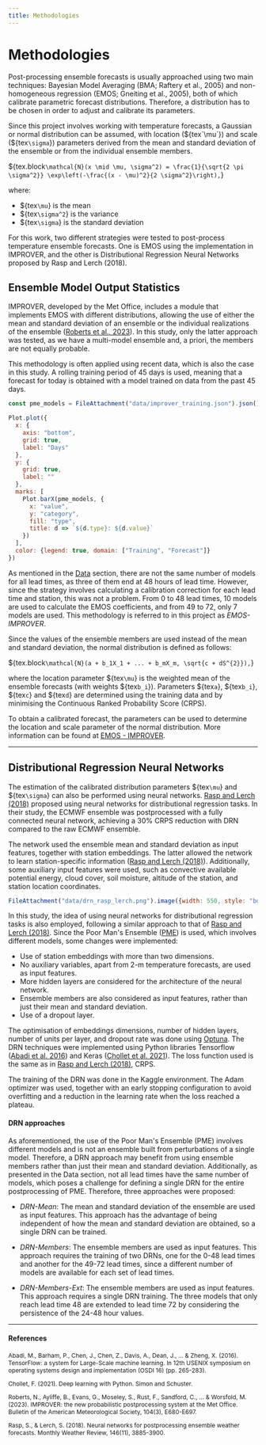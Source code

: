 ```yaml
---
title: Methodologies
---
```


# Methodologies

Post-processing ensemble forecasts is usually approached using two main techniques: Bayesian Model Averaging
(BMA; Raftery et al., 2005) and non-homogeneous regression (EMOS; Gneiting et al., 2005), both of which
calibrate parametric forecast distributions. Therefore, a distribution has to be chosen in order to adjust
and calibrate its parameters.

Since this project involves working with temperature forecasts, a Gaussian or
normal distribution can be assumed, with location (${tex`\mu`}) and scale (${tex`\sigma`}) parameters derived from the mean and standard
deviation of the ensemble or from the individual ensemble members.

${tex.block`
   \mathcal{N}(x \mid \mu, \sigma^2) = \frac{1}{\sqrt{2 \pi \sigma^2}} \exp\left(-\frac{(x - \mu)^2}{2 \sigma^2}\right),
  `}

where:
- ${tex`\mu`} is the mean
- ${tex`\sigma^2`} is the variance
- ${tex`\sigma`} is the standard deviation

For this work, two different strategies were tested to post-process temperature ensemble forecasts. One is
EMOS using the implementation in IMPROVER, and the other is Distributional Regression Neural Networks proposed
by Rasp and Lerch (2018). 

## Ensemble Model Output Statistics

IMPROVER, developed by the Met Office, includes a module that implements EMOS with different distributions, allowing
the use of either the mean and standard deviation of an ensemble or the individual realizations of the ensemble
([Roberts et al., 2023](#references)). In this study, only the latter approach was tested, as we have a multi-model
ensemble and, a priori, the members are not equally probable.

This methodology is often applied using recent data, which is also the case in this study. A rolling training period
of 45 days is used, meaning that a forecast for today is obtained with a model trained on data from the past 45 days.

```js
const pme_models = FileAttachment("data/improver_training.json").json()
```

```js
Plot.plot({
  x: {
    axis: "bottom",
    grid: true,
    label: "Days"
  },
  y: {
    grid: true,
    label: ""
  },
  marks: [
    Plot.barX(pme_models, {
      x: "value",
      y: "category",
      fill: "type",
      title: d => `${d.type}: ${d.value}`
    })
  ],
  color: {legend: true, domain: ["Training", "Forecast"]}
})
```

As mentioned in the [Data](/data) section, there are not the same number of models for all
lead times, as three of them end at 48 hours of lead time. However, since the strategy involves
calculating a calibration correction for each lead time and station, this was not a problem.
From 0 to 48 lead times, 10 models are used to calculate the EMOS coefficients, and from 49 to
72, only 7 models are used. This methodology is referred to in this project as *EMOS-IMPROVER*.

Since the values of the ensemble members are used instead of the mean and standard deviation,
the normal distribution is defined as follows:

${tex.block`
    \mathcal{N}(a + b_1X_1 + ... + b_mX_m, \sqrt{c + dS^{2}}),
    `}

where the location parameter ${tex`\mu`} is the weighted mean of the ensemble forecasts
(with weights ${tex`b_i`}). Parameters ${tex`a`}, ${tex`b_i`}, ${tex`c`} and ${tex`d`} are determined
using the training data and by minimising the Continuous Ranked Probability Score (CRPS).

To obtain a calibrated forecast, the parameters can be used to determine the location and scale parameter
of the normal distribution. More information can be found at
[EMOS - IMPROVER](https://improver.readthedocs.io/en/latest/improver.calibration.ensemble_calibration.html#ensemble-model-output-statistics-emos).

---

## Distributional Regression Neural Networks

The estimation of the calibrated distribution parameters ${tex`\mu`} and ${tex`\sigma`} can also be
performed using neural networks. [Rasp and Lerch (2018)](#references) proposed using neural networks
for distributional regression tasks. In their study, the ECMWF ensemble was postprocessed with a
fully connected neural network, achieving a 30% CRPS reduction with DRN compared to the raw ECMWF ensemble.

The network used the ensemble mean and standard deviation as input features, together with station
embeddings. The latter allowed the network to learn station-specific information ([Rasp and Lerch (2018)](#references)).
Additionally, some auxiliary input features were used, such as convective available potential energy,
cloud cover, soil moisture, altitude of the station, and station location coordinates.

```js
FileAttachment("data/drn_rasp_lerch.png").image({width: 550, style: "border: 6px solid white; border-radius: 1%;"})
```

In this study, the idea of using neural networks for distributional regression tasks is also employed,
following a similar approach to that of [Rasp and Lerch (2018)](#references). Since the Poor Man's
Ensemble ([PME](/data#numerical-weather-prediction-model)) is used, which involves different models,
some changes were implemented:

- Use of station embeddings with more than two dimensions.
- No auxiliary variables, apart from 2-m temperature forecasts, are used as input features.
- More hidden layers are considered for the architecture of the neural network.
- Ensemble members are also considered as input features, rather than just their mean and standard deviation.
- Use of a dropout layer.

The optimisation of embeddings dimensions, number of hidden layers, number of units per layer, and dropout rate was
done using [Optuna](https://optuna.org/). The DRN techniques were implemented using Python libraries
Tensorflow ([Abadi et al. 2016](#references)) and Keras ([Chollet et al. 2021](#references)). The loss function used
is the same as in [Rasp and Lerch (2018)](#references), CRPS.

The training of the DRN was done in the Kaggle environment. The Adam optimizer was used, together with an early
stopping configuration to avoid overfitting and a reduction in the learning rate when the loss reached a plateau.

#### DRN approaches

As aforementioned, the use of the Poor Man's Ensemble (PME) involves different models and is not an ensemble built
from perturbations of a single model. Therefore, a DRN approach may benefit from using ensemble members rather than
just their mean and standard deviation. Additionally, as presented in the Data section, not all lead times have the
same number of models, which poses a challenge for defining a single DRN for the entire postprocessing of PME.
Therefore, three approaches were proposed:

- *DRN-Mean*: The mean and standard deviation of the ensemble are used as input features. This approach has the
advantage of being independent of how the mean and standard deviation are obtained, so a single DRN can be trained.

- *DRN-Members*: The ensemble members are used as input features. This approach requires the training of two DRNs,
one for the 0-48 lead times and another for the 49-72 lead times, since a different number of models are available
for each set of lead times.

- *DRN-Members-Ext*: The ensemble members are used as input features. This approach requires a single DRN training.
The three models that only reach lead time 48 are extended to lead time 72 by considering the persistence of the
24-48 hour values.

---

#### References

<span style="font-size:0.85em;">

Abadi, M., Barham, P., Chen, J., Chen, Z., Davis, A., Dean, J., ... & Zheng, X. (2016). TensorFlow: a system for Large-Scale machine learning. In 12th USENIX symposium on operating systems design and implementation (OSDI 16) (pp. 265-283).

Chollet, F. (2021). Deep learning with Python. Simon and Schuster.

Roberts, N., Ayliffe, B., Evans, G., Moseley, S., Rust, F., Sandford, C., ... & Worsfold, M. (2023). IMPROVER: the new probabilistic postprocessing system at the Met Office. Bulletin of the American Meteorological Society, 104(3), E680-E697.

Rasp, S., & Lerch, S. (2018). Neural networks for postprocessing ensemble weather forecasts. Monthly Weather Review, 146(11), 3885-3900.

</span>